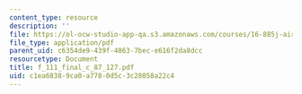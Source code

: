 ```yaml
---
content_type: resource
description: ''
file: https://ol-ocw-studio-app-qa.s3.amazonaws.com/courses/16-885j-aircraft-systems-engineering-fall-2004/c1ea68389ca0a7780d5c3c28058a22c4_f_111_final_c_87_127.pdf
file_type: application/pdf
parent_uid: c6354de9-439f-4863-7bec-e616f2da8dcc
resourcetype: Document
title: f_111_final_c_87_127.pdf
uid: c1ea6838-9ca0-a778-0d5c-3c28058a22c4
---
```

